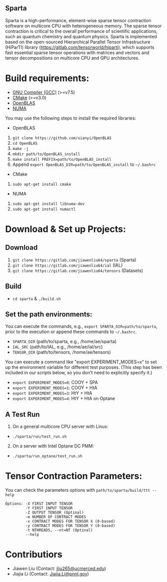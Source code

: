 Sparta
-----------

Sparta is a high-performance, element-wise sparse tensor contraction software on multicore CPU with heterogeneous memory. The sparse tensor contraction is critical to the overall performance of scientific applications, such as quantum chemistry and quantum physics. Sparta is implemented based on the open-sourced Hierarchical Parallel Tensor Infrastructure (HiParTI) library (https://gitlab.com/tensorworld/hiparti), which supports fast essential sparse tensor operations with matrices and vectors and tensor decompositions on multicore CPU and GPU architectures. 

# Build requirements:

- [GNU Compiler (GCC)](https://gcc.gnu.org/) (>=v7.5)
- [CMake](https://cmake.org) (>=v3.0)
- [OpenBLAS](http://www.openblas.net)
- [NUMA](https://linux.die.net/man/3/numa)

You may use the following steps to install the required libraries:

* OpenBLAS
1. `git clone https://github.com/xianyi/OpenBLAS`
2. `cd OpenBLAS`
3. `make -j`
4. `mkdir path/to/OpenBLAS_install`
5. `make install PREFIX=path/to/OpenBLAS_install`
6. Append `export OpenBLAS_DIR=path/to/OpenBLAS_install` to `~/.bashrc`

* CMake
1. `sudo apt-get install cmake`

* NUMA
1. `sudo apt-get install libnuma-dev`
2. `sudo apt-get install numactl`


# Download & Set up Projects:

## Download
1. `git clone https://gitlab.com/jiawenliu64/sparta` (Sparta)
2. `git clone https://gitlab.com/jiawenliu64/ial` (IAL)
3. `git clone https://gitlab.com/jiawenliu64/tensors` (Datasets)

## Build
* `cd sparta` & `./build.sh`

## Set the path environments:
You can execute the commands, e.g., `export SPARTA_DIR=path/to/sparta`, prior to the execution or append these commands to `~/.bashrc`.

* `SPARTA_DIR` (path/to/sparta, e.g., /home/ae/sparta)
* `IAL_SRC` (path/to/IAL, e.g., /home/ae/ial/src)
* `TENSOR_DIR` (path/to/tensors, /home/ae/tensors)

You can execute a command like "export EXPERIMENT_MODES=x" to set up the environment variable for different test purposes. (This step has been included in our scripts below, so you don't need to explicitly specify it.)
* `export EXPERIMENT_MODES=0`: COOY + SPA
* `export EXPERIMENT_MODES=1`: COOY + HtA
* `export EXPERIMENT_MODES=3`: HtY + HtA
* `export EXPERIMENT_MODES=4`: HtY + HtA on Optane

## A Test Run

1. On a general multicore CPU server with Linux:
* `./sparta/run/test_run.sh`

2. On a server with Intel Optane DC PMM:
* `./sparta/run_optane/test_run.sh`
    
# Tensor Contraction Parameters:
You can check the parameters options with `path/to/sparta/build/ttt --help`
```
Options: -X FIRST INPUT TENSOR
         -Y FIRST INPUT TENSOR
         -Z OUTPUT TENSOR (Optinal)
         -m NUMBER OF CONTRACT MODES
         -x CONTRACT MODES FOR TENSOR X (0-based)
         -y CONTRACT MODES FOR TENSOR Y (0-based)
         -t NTHREADS, --nt=NT (Optinal)
         --help
```

# Contributiors

* Jiawen Liu (Contact: jliu265@ucmerced.edu)
* Jiajia Li (Contact: Jiajia.Li@pnnl.gov)


